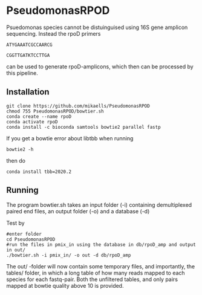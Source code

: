 # PseudomonasRPOD

Psuedomonas species cannot be distuinguised using 16S gene amplicon sequencing. Instead the rpoD primers 

    ATYGAAATCGCCAARCG	

    CGGTTGATKTCCTTGA	

can be used to generate rpoD-amplicons, which then can be processed by this pipeline.

## Installation

    git clone https://github.com/mikaells/PseudomonasRPOD
    chmod 755 PseudomonasRPOD/bowtier.sh
    conda create --name rpoD
    conda activate rpoD
    conda install -c bioconda samtools bowtie2 parallel fastp

If you get a bowtie error about libtbb when running

    bowtie2 -h

then do

    conda install tbb=2020.2


## Running

The program bowtier.sh takes an input folder (-i) containing demultiplexed paired end files, an output folder (-o) and a database (-d) 

Test by

    #enter folder
    cd PseudomonasRPOD
    #run the files in pmix_in using the database in db/rpoD_amp and output in out/
    ./bowtier.sh -i pmix_in/ -o out -d db/rpoD_amp

The out/ -folder will now contain some temporary files, and importantly, the tables/ folder, in which a long table of how many reads mapped to each species for each fastq-pair.
Both the unfiltered tables, and only pairs mapped at bowtie quality above 10 is provided.





